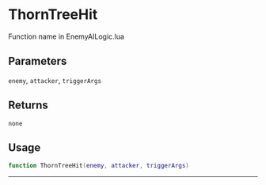 # ThornTreeHit
Function name in EnemyAILogic.lua
## Parameters
`enemy`, `attacker`, `triggerArgs`
## Returns
`none`
## Usage
```lua
function ThornTreeHit(enemy, attacker, triggerArgs)
```
---
